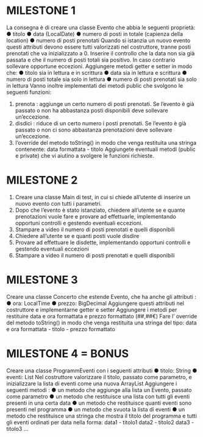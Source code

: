 # MILESTONE 1
La consegna è di creare una classe Evento che abbia le seguenti proprietà:
● titolo
● data (LocalDate)
● numero di posti in totale (capienza della location)
● numero di posti prenotati
Quando si istanzia un nuovo evento questi attributi devono essere tutti valorizzati nel costruttore, tranne posti prenotati che va inizializzato a 0.
Inserire il controllo che la data non sia già passata e che il numero di posti totali sia positivo. In caso contrario sollevare opportune eccezioni.
Aggiungere metodi getter e setter in modo che:
● titolo sia in lettura e in scrittura
● data sia in lettura e scrittura
● numero di posti totale sia solo in lettura
● numero di posti prenotati sia solo in lettura
Vanno inoltre implementati dei metodi public che svolgono le seguenti funzioni:
1. prenota : aggiunge un certo numero di posti prenotati. Se l’evento è già passato o non ha abbastanza posti disponibili deve sollevare un’eccezione.
2. disdici : riduce di un certo numero i posti prenotati. Se l’evento è già passato o non ci sono abbastanza prenotazioni deve sollevare un’eccezione.
3. l’override del metodo toString() in modo che venga restituita una stringa contenente: data formattata - titolo
   Aggiungete eventuali metodi (public e private) che vi aiutino a svolgere le funzioni richieste.
   

# MILESTONE 2
1. Creare una classe Main di test, in cui si chiede all’utente di inserire un nuovo evento con tutti i parametri.
2. Dopo che l’evento è stato istanziato, chiedere all’utente se e quante prenotazioni vuole fare e provare ad effettuarle, implementando opportuni controlli e gestendo eventuali eccezioni.
3. Stampare a video il numero di posti prenotati e quelli disponibili
4. Chiedere all’utente se e quanti posti vuole disdire
5. Provare ad effettuare le disdette, implementando opportuni controlli e gestendo eventuali eccezioni
6. Stampare a video il numero di posti prenotati e quelli disponibili
   

# MILESTONE 3 
   Creare una classe Concerto che estende Evento, che ha anche gli attributi :
   ● ora: LocalTime
   ● prezzo: BigDecimal
   Aggiungere questi attributi nel costruttore e implementarne getter e setter
   Aggiungere i metodi per restituire data e ora formattata e prezzo formattato (##,##€)
   Fare l’ override del metodo toString() in modo che venga restituita una stringa del tipo: data e ora formattata - titolo - prezzo formattato 
   
# MILESTONE 4 = BONUS 
   Creare una classe ProgrammEventi con i seguenti attributi
   ● titolo: String
   ● eventi: List<Evento>
   Nel costruttore valorizzare il titolo, passato come parametro, e inizializzare la lista di eventi come una nuova ArrayList
   Aggiungere i seguenti metodi :
   ● un metodo che aggiunge alla lista un Evento, passato come parametro
   ● un metodo che restituisce una lista con tutti gli eventi presenti in una certa data
   ● un metodo che restituisce quanti eventi sono presenti nel programma
   ● un metodo che svuota la lista di eventi
   ● un metodo che restituisce una stringa che mostra il titolo del programma e tutti gli eventi ordinati per data nella forma:
   data1 - titolo1
   data2 - titolo2
   data3 - titolo3 …